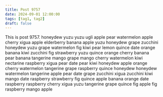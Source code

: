 ```yaml
---
title: Post 9757
date: 2024-09-01 12:00:00
tags: [tag1, tag2]
draft: false
---
```

This is post 9757.
honeydew
yuzu
yuzu
ugli
apple
pear
watermelon
apple
cherry
xigua
apple
elderberry
banana
apple
yuzu
honeydew
grape
zucchini
honeydew
yuzu
grape
watermelon
fig
kiwi
pear
lemon
quince
date
orange
banana
kiwi
zucchini
fig
strawberry
yuzu
quince
orange
cherry
banana
pear
banana
tangerine
mango
grape
mango
cherry
watermelon
kiwi
nectarine
raspberry
xigua
pear
date
pear
kiwi
honeydew
apple
orange
cherry
watermelon
tangerine
grape
raspberry
quince
honeydew
honeydew
watermelon
tangerine
apple
pear
date
grape
zucchini
xigua
zucchini
kiwi
mango
date
raspberry
strawberry
fig
quince
apple
banana
orange
date
raspberry
raspberry
cherry
xigua
yuzu
tangerine
grape
quince
fig
apple
fig
raspberry
mango
apple

